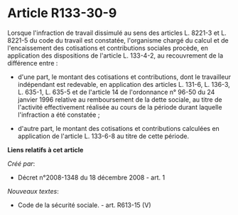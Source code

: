 # Article R133-30-9

Lorsque l'infraction de travail dissimulé au sens des articles L. 8221-3 et L. 8221-5 du code du travail est constatée,
l'organisme chargé du calcul et de l'encaissement des cotisations et contributions sociales procède, en application des
dispositions de l'article L. 133-4-2, au recouvrement de la différence entre : 

- d'une part, le montant des cotisations et contributions, dont le travailleur indépendant est redevable, en application des
articles L. 131-6, L. 136-3, L. 635-1, L. 635-5 et de l'article 14 de l'ordonnance n° 96-50 du 24 janvier 1996 relative au
remboursement de la dette sociale, au titre de l'activité effectivement réalisée au cours de la période durant laquelle
l'infraction a été constatée ; 

- d'autre part, le montant des cotisations et contributions calculées en application de l'article L. 133-6-8 au titre de
cette période.

**Liens relatifs à cet article**

_Créé par_:

  - Décret n°2008-1348 du 18 décembre 2008 - art. 1

_Nouveaux textes_:

  - Code de la sécurité sociale. - art. R613-15 (V)
